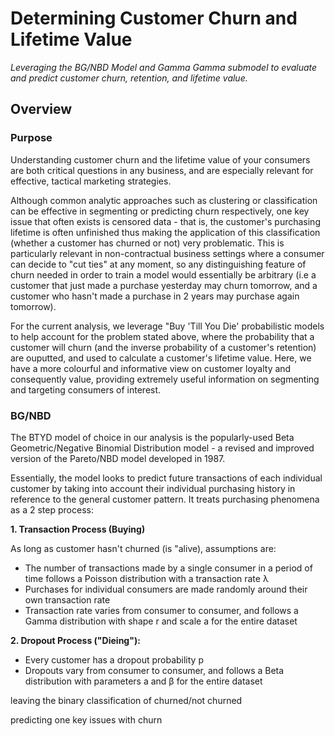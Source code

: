 # Determining Customer Churn and Lifetime Value
*Leveraging the BG/NBD Model and Gamma Gamma submodel to evaluate and predict customer churn, retention, and lifetime value.*

## Overview
### Purpose
Understanding customer churn and the lifetime value of your consumers are both critical questions in any business, and are especially relevant for effective, tactical marketing strategies. 

Although common analytic approaches such as clustering or classification can be effective in segmenting or predicting churn respectively, one key issue that often exists is censored data - that is, the customer's purchasing lifetime is often unfinished thus making the application of this classification (whether a customer has churned or not) very problematic. This is particularly relevant in non-contractual business settings where a consumer can decide to "cut ties" at any moment, so any distinguishing feature of churn needed in order to train a model would essentially be arbitrary (i.e a customer that just made a purchase yesterday may churn tomorrow, and a customer who hasn't made a purchase in 2 years may purchase again tomorrow).

For the current analysis, we leverage "Buy 'Till You Die' probabilistic models to help account for the problem stated above, where the probability that a customer will churn (and the inverse probability of a customer's retention) are ouputted, and used to calculate a customer's lifetime value. Here, we have a more colourful and informative view on customer loyalty and consequently value, providing extremely useful information on segmenting and targeting consumers of interest.

### BG/NBD
The BTYD model of choice in our analysis is the popularly-used Beta Geometric/Negative Binomial Distribution model - a revised and improved version of the Pareto/NBD model developed in 1987.

Essentially, the model looks to predict future transactions of each individual customer by taking into account their individual purchasing history in reference to the general customer pattern. It treats purchasing phenomena as a 2 step process: 

**1. Transaction Process (Buying)**

As long as customer hasn't churned (is "alive), assumptions are:
  - The number of transactions made by a single consumer in a period of time follows a Poisson distribution with a transaction rate λ
  - Purchases for individual consumers are made randomly around their own transaction rate
  - Transaction rate varies from consumer to consumer, and follows a Gamma distribution with shape r and scale a for the entire dataset

**2. Dropout Process ("Dieing"):**
   - Every customer has a dropout probability p
   - Dropouts vary from consumer to consumer, and follows a Beta distribution with parameters a and β for the entire dataset


leaving the binary classification of churned/not churned 



predicting one key issues with churn 
